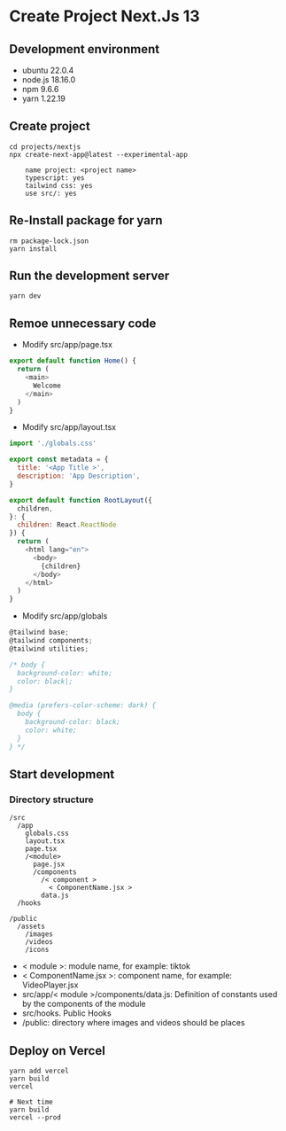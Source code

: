 # Create Project Next.Js 13

## Development environment

* ubuntu 22.0.4
* node.js 18.16.0
* npm 9.6.6
* yarn 1.22.19

## Create project

```shell
cd projects/nextjs
npx create-next-app@latest --experimental-app

    name project: <project name>
    typescript: yes
    tailwind css: yes
    use src/: yes
```

## Re-Install package for yarn 

```shell
rm package-lock.json
yarn install
```

## Run the development server

```shell
yarn dev
```

## Remoe unnecessary code

* Modify src/app/page.tsx

```js
export default function Home() {
  return (
    <main>
      Welcome
    </main>
  )
}
```

* Modify src/app/layout.tsx

```js
import './globals.css'

export const metadata = {
  title: '<App Title >',
  description: 'App Description',
}

export default function RootLayout({
  children,
}: {
  children: React.ReactNode
}) {
  return (
    <html lang="en">
      <body>
        {children}
      </body>
    </html>
  )
}
```

* Modify src/app/globals

```js
@tailwind base;
@tailwind components;
@tailwind utilities;

/* body {
  background-color: white;
  color: black|;
}

@media (prefers-color-scheme: dark) {
  body {
    background-color: black;
    color: white;
  }
} */
```

## Start development

### Directory structure

```shell
/src
  /app
    globals.css
    layout.tsx
    page.tsx
    /<module>
      page.jsx
      /components
        /< component >
          < ComponentName.jsx >
        data.js
  /hooks

/public
  /assets
    /images
    /videos
    /icons
```

* < module >: module name, for example: tiktok
* < ComponentName.jsx >: component name, for example: VideoPlayer.jsx
* src/app/< module >/components/data.js: 
Definition of constants used by the components of the module
* src/hooks. Public Hooks
* /public: directory where images and videos should be places


## Deploy on Vercel

```shell
yarn add vercel
yarn build
vercel 
```

```shell
# Next time
yarn build
vercel --prod
```

